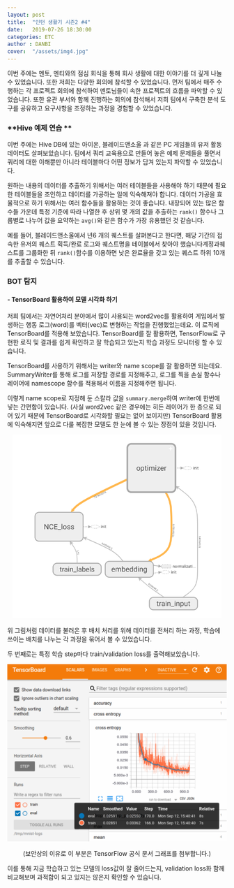 ```yaml
---
layout: post
title:  "인턴 생활기 시즌2 #4"
date:   2019-07-26 18:30:00
categories: ETC
author : DANBI
cover:  "/assets/img4.jpg"
---
```

이번 주에는 멘토, 멘티와의 점심 회식을 통해 회사 생활에 대한 이야기를 더 깊게 나눌 수 있었습니다. 또한 저희는 다양한 회의에 참석할 수 있었습니다. 먼저 팀에서 매주 수행하는 각 프로젝트 회의에 참석하여 멘토님들이 속한 프로젝트의 흐름을 파악할 수 있었습니다. 또한 유관 부서와 함께 진행하는 회의에 참석해서 저희 팀에서 구축한 분석 도구를 공유하고 요구사항을 조정하는 과정을 경험할 수 있었습니다.

### **Hive 예제 연습 **

이번 주에는 Hive DB에 있는 아이온, 블레이드앤소울 과 같은 PC 게임들의 유저 활동 데이터도 살펴보았습니다. 팀에서 쿼리 교육용으로 만들어 놓은 예제 문제들을 풀면서 쿼리에 대한 이해뿐만 아니라 테이블마다 어떤 정보가 담겨 있는지 파악할 수 있었습니다.

원하는 내용의 데이터를 추출하기 위해서는 여러 테이블들을 사용해야 하기 때문에 필요한 테이블들을 조인하고 데이터를 가공하는 일에 익숙해져야 합니다. 데이터 가공을 효율적으로 하기 위해서는 여러 함수들을 활용하는 것이 좋습니다. 내장되어 있는 많은 함수들 가운데 특정 기준에 따라 나열한 후 상위 몇 개의 값을 추출하는 `rank()` 함수나 그룹별로 나누어 값을 요약하는 `avg()`와 같은 함수가 가장 유용했던 것 같습니다. 

예를 들어, 블레이드앤소울에서 년6 개의 퀘스트를 살펴본다고 한다면, 해당 기간의 접속한 유저의 퀘스트 획득/완료 로그와 퀘스트명을 테이블에서 찾아야 했습니다계정과퀘스트를 그룹화한 뒤 `rank()`함수를 이용하면 낮은 완료율을 갖고 있는 퀘스트 하위 10개를 추출할 수 있습니다.

### **BOT 탐지**

#### - TensorBoard 활용하여 모델 시각화 하기

저희 팀에서는 자연어처리 분야에서 많이 사용되는 word2vec를 활용하여 게임에서 발생하는 행동 로그(word)를 벡터(vec)로 변형하는 작업을 진행했었는데요. 이 로직에 TensorBoard를 적용해 보았습니다. TensorBoard를 잘 활용하면, TensorFlow로 구현한 로직 및 결과를 쉽게 확인하고 잘 학습되고 있는지 학습 과정도 모니터링 할 수 있습니다.

TensorBoard를 사용하기 위해서는 writer와 name scope를 잘 활용하면 되는데요. SummaryWriter를 통해 로그를 저장할 경로를 지정해주고, 로그를 찍을 손실 함수나 레이어에 namescope 함수를 적용해서 이름을 지정해주면 됩니다. 

이렇게 name scope로 지정해 둔 스칼라 값을 `summary.merge`하여 writer에 한번에 넣는 간편함이 있습니다. (사실 word2vec 같은 경우에는 히든 레이어가 한 층으로 되어 있기 때문에 TensorBoard로 시각화할 필요는 없어 보이지만) TensorBoard 활용에 익숙해지면 앞으로 다룰 복잡한 모델도 한 눈에 볼 수 있는 장점이 있을 것입니다.

<p align="center">
<img src="/assets/etc/summer_intern/4_1.png" style="width:5in" />


</p>

위 그림처럼 데이터를 불러온 후 배치 처리를 위해 데이터를 전처리 하는 과정, 학습에 쓰이는 배치를 나누는 각 과정을 묶어서 볼 수 있었습니다. 

두 번째로는 특정 학습 step마다 train/validation loss를 출력해보았습니다.

<p align="center">
<img src="/assets/etc/summer_intern/4_2.png" style="width:6in" />


</p>

<p align="center"> (보안상의 이유로 이 부분은 TensorFlow 공식 문서 그래프를 첨부합니다.)
</p>

이를 통해 지금 학습하고 있는 모델의 loss값이 잘 줄어드는지, validation loss화 함께 비교해보며 과적합이 되고 있지는 않은지 확인할 수 있습니다.